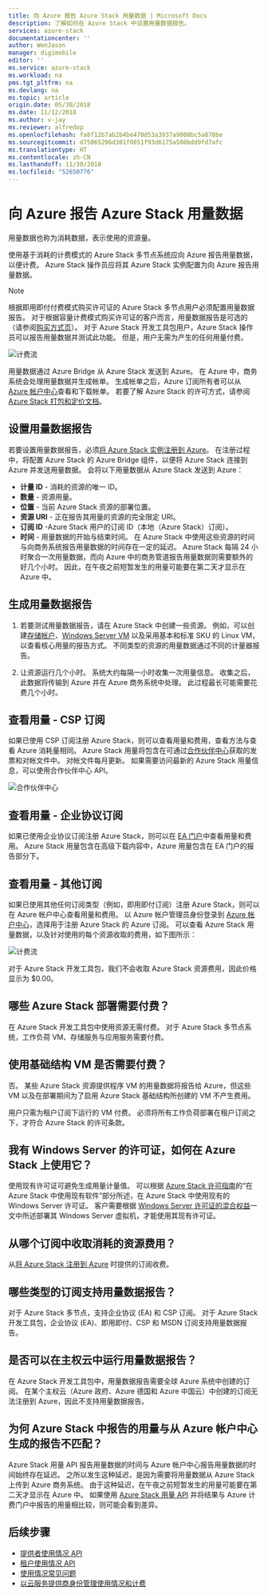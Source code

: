 ```yaml
---
title: 向 Azure 报告 Azure Stack 用量数据 | Microsoft Docs
description: 了解如何在 Azure Stack 中设置用量数据报告。
services: azure-stack
documentationcenter: ''
author: WenJason
manager: digimobile
editor: ''
ms.service: azure-stack
ms.workload: na
pms.tgt_pltfrm: na
ms.devlang: na
ms.topic: article
origin.date: 05/30/2018
ms.date: 11/12/2018
ms.author: v-jay
ms.reviewer: alfredop
ms.openlocfilehash: fa8f12b7ab2b4be470d53a3937a9008bc5a878be
ms.sourcegitcommit: d75065296d301f0851f93d6175a508bdd9fd7afc
ms.translationtype: HT
ms.contentlocale: zh-CN
ms.lasthandoff: 11/30/2018
ms.locfileid: "52650776"
---
```

# <a name="report-azure-stack-usage-data-to-azure"></a>向 Azure 报告 Azure Stack 用量数据 

用量数据也称为消耗数据，表示使用的资源量。 

使用基于消耗的计费模式的 Azure Stack 多节点系统应向 Azure 报告用量数据，以便计费。  Azure Stack 操作员应将其 Azure Stack 实例配置为向 Azure 报告用量数据。

> [!NOTE]
> 根据即用即付付费模式购买许可证的 Azure Stack 多节点用户必须配置用量数据报告。 对于根据容量计费模式购买许可证的客户而言，用量数据报告是可选的（请参阅[购买方式页](https://azure.microsoft.com/overview/azure-stack/how-to-buy/)）。 对于 Azure Stack 开发工具包用户，Azure Stack 操作员可以报告用量数据并测试此功能。 但是，用户无需为产生的任何用量付费。 


![计费流](media/azure-stack-usage-reporting/billing-flow.png)

用量数据通过 Azure Bridge 从 Azure Stack 发送到 Azure。 在 Azure 中，商务系统会处理用量数据并生成帐单。 生成帐单之后，Azure 订阅所有者可以从 [Azure 帐户中心](https://account.windowsazure.cn/Subscriptions)查看和下载帐单。 若要了解 Azure Stack 的许可方式，请参阅 [Azure Stack 打包和定价文档](https://go.microsoft.com/fwlink/?LinkId=842847&clcid=0x409)。

## <a name="set-up-usage-data-reporting"></a>设置用量数据报告

若要设置用量数据报告，必须[将 Azure Stack 实例注册到 Azure](azure-stack-register.md)。 在注册过程中，将配置 Azure Stack 的 Azure Bridge 组件，以便将 Azure Stack 连接到 Azure 并发送用量数据。 会将以下用量数据从 Azure Stack 发送到 Azure：

- **计量 ID** - 消耗的资源的唯一 ID。
- **数量** - 资源用量。
- **位置** - 当前 Azure Stack 资源的部署位置。
- **资源 URI** - 正在报告其用量的资源的完全限定 URI。
- **订阅 ID** -Azure Stack 用户的订阅 ID（本地（Azure Stack）订阅）。
- **时间** - 用量数据的开始与结束时间。 在 Azure Stack 中使用这些资源的时间与向商务系统报告用量数据的时间存在一定的延迟。 Azure Stack 每隔 24 小时聚合一次用量数据，而向 Azure 中的商务管道报告用量数据则需要额外的好几个小时。 因此，在午夜之前短暂发生的用量可能要在第二天才显示在 Azure 中。

## <a name="generate-usage-data-reporting"></a>生成用量数据报告

1. 若要测试用量数据报告，请在 Azure Stack 中创建一些资源。 例如，可以创建[存储帐户](azure-stack-provision-storage-account.md)、[Windows Server VM](azure-stack-provision-vm.md) 以及采用基本和标准 SKU 的 Linux VM，以查看核心用量的报告方式。 不同类型的资源的用量数据通过不同的计量器报告。

2. 让资源运行几个小时。 系统大约每隔一小时收集一次用量信息。 收集之后，此数据将传输到 Azure 并在 Azure 商务系统中处理。 此过程最长可能需要花费几个小时。

## <a name="view-usage---csp-subscriptions"></a>查看用量 - CSP 订阅

如果已使用 CSP 订阅注册 Azure Stack，则可以查看用量和费用，查看方法与查看 Azure 消耗量相同。 Azure Stack 用量将包含在可通过[合作伙伴中心](https://partnercenter.microsoft.com/partner/home)获取的发票和对帐文件中。 对帐文件每月更新。 如果需要访问最新的 Azure Stack 用量信息，可以使用合作伙伴中心 API。

   ![合作伙伴中心](media/azure-stack-usage-reporting/partner-center.png)


## <a name="view-usage---enterprise-agreement-subscriptions"></a>查看用量 - 企业协议订阅

如果已使用企业协议订阅注册 Azure Stack，则可以在 [EA 门户](https://ea.azure.com/)中查看用量和费用。 Azure Stack 用量包含在高级下载内容中，Azure 用量包含在 EA 门户的报告部分下。 

## <a name="view-usage---other-subscriptions"></a>查看用量 - 其他订阅

如果已使用其他任何订阅类型（例如，即用即付订阅）注册 Azure Stack，则可以在 Azure 帐户中心查看用量和费用。 以 Azure 帐户管理员身份登录到 [Azure 帐户中心](https://account.windowsazure.cn/Subscriptions)，选择用于注册 Azure Stack 的 Azure 订阅。 可以查看 Azure Stack 用量数据，以及针对使用的每个资源收取的费用，如下图所示：

   ![计费流](media/azure-stack-usage-reporting/pricing-details.png)

对于 Azure Stack 开发工具包，我们不会收取 Azure Stack 资源费用，因此价格显示为 $0.00。

## <a name="which-azure-stack-deployments-are-charged"></a>哪些 Azure Stack 部署需要付费？

在 Azure Stack 开发工具包中使用资源无需付费。 对于 Azure Stack 多节点系统，工作负荷 VM、存储服务与应用服务需要付费。

## <a name="are-users-charged-for-the-infrastructure-vms"></a>使用基础结构 VM 是否需要付费？

否。 某些 Azure Stack 资源提供程序 VM 的用量数据将报告给 Azure，但这些 VM 以及在部署期间为了启用 Azure Stack 基础结构所创建的 VM 不产生费用。  

用户只需为租户订阅下运行的 VM 付费。 必须将所有工作负荷部署在租户订阅之下，才符合 Azure Stack 的许可条款。

## <a name="i-have-a-windows-server-license-i-want-to-use-on-azure-stack-how-do-i-do-it"></a>我有 Windows Server 的许可证，如何在 Azure Stack 上使用它？

使用现有许可证可避免生成用量计量值。 可以根据 [Azure Stack 许可指南](https://go.microsoft.com/fwlink/?LinkId=851536&clcid=0x409)的“在 Azure Stack 中使用现有软件”部分所述，在 Azure Stack 中使用现有的 Windows Server 许可证。 客户需要根据 [Windows Server 许可证的混合权益](/virtual-machines/windows/hybrid-use-benefit-licensing)一文中所述部署其 Windows Server 虚拟机，才能使用其现有许可证。

## <a name="which-subscription-is-charged-for-the-resources-consumed"></a>从哪个订阅中收取消耗的资源费用？
从[将 Azure Stack 注册到 Azure](azure-stack-register.md) 时提供的订阅收费。

## <a name="what-types-of-subscriptions-are-supported-for-usage-data-reporting"></a>哪些类型的订阅支持用量数据报告？

对于 Azure Stack 多节点，支持企业协议 (EA) 和 CSP 订阅。 对于 Azure Stack 开发工具包，企业协议 (EA)、即用即付、CSP 和 MSDN 订阅支持用量数据报告。

## <a name="does-usage-data-reporting-work-in-sovereign-clouds"></a>是否可以在主权云中运行用量数据报告？

在 Azure Stack 开发工具包中，用量数据报告需要全球 Azure 系统中创建的订阅。 在某个主权云（Azure 政府、Azure 德国和 Azure 中国云）中创建的订阅无法注册到 Azure，因此不支持用量数据报告。

## <a name="why-doesnt-the-usage-reported-in-azure-stack-match-the-report-generated-from-azure-account-center"></a>为何 Azure Stack 中报告的用量与从 Azure 帐户中心生成的报告不匹配？

Azure Stack 用量 API 报告用量数据的时间与 Azure 帐户中心报告用量数据的时间始终存在延迟。 之所以发生这种延迟，是因为需要将用量数据从 Azure Stack 上传到 Azure 商务系统。 由于这种延迟，在午夜之前短暂发生的用量可能要在第二天才显示在 Azure 中。 如果使用 [Azure Stack 用量 API](azure-stack-provider-resource-api.md) 并将结果与 Azure 计费门户中报告的用量相比较，则可能会看到差异。

## <a name="next-steps"></a>后续步骤

* [提供者使用情况 API](azure-stack-provider-resource-api.md)  
* [租户使用情况 API](azure-stack-tenant-resource-usage-api.md)
* [使用情况常见问题](azure-stack-usage-related-faq.md)
* [以云服务提供商身份管理使用情况和计费](azure-stack-add-manage-billing-as-a-csp.md)
